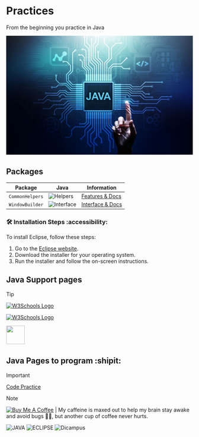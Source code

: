 # Practices
From the beginning you practice in Java

  ![alt text](https://github.com/rusgar/Eclipse-Java/blob/main/Imagen/Java.jpg)

## Packages

| Package | Java | Information |
|---------|-----------|-----------------|
| `CommonHelpers` | ![Helpers](https://img.shields.io/badge/Java-JDK%2022-orange)| [Features & Docs](https://github.com/rusgar/Eclipse-Java/blob/main/EjerciciosObjetos/src/helpers/CommonHelpers.java) |
| `WindowBuilder` | ![Interface](https://img.shields.io/badge/Builder-BUI%202403-blue)| [Interface & Docs](https://marketplace.eclipse.org/content/windowbuilder) |


###  🛠️ Installation Steps  :accessibility:

To install Eclipse, follow these steps:

1. Go to the [Eclipse website](https://eclipseide.org/).
2. Download the installer for your operating system.
3. Run the installer and follow the on-screen instructions.

## Java Support pages
> [!TIP]
> 
> [<img src="https://www.w3schools.com/images/w3schools_logo_500_04AA6D.webp" width="50" height="50" alt="W3Schools Logo">](https://www.w3schools.com/java/default.asp)
> 
> [<img src="https://cdn.worldvectorlogo.com/logos/java.svg" width="50" height="50" alt="W3Schools Logo">](https://www.java.com/es/download/help/whatis_java.html)
> 
> [<img src="https://www.manualweb.net/img/curso.png"  width="50" height="50" >](https://www.manualweb.net/)


## Java Pages to program :shipit:
> [!IMPORTANT]
> [Code Practice](https://codingbat.com/java) 




> [!NOTE]
>  <a href="https://www.buymeacoffee.com/dvluper" target="_blank"><img src="https://cdn.buymeacoffee.com/buttons/default-orange.png" alt="Buy Me A Coffee" height="35" width="150"></a> | My caffeine is maxed out to help my brain stay awake and avoid bugs 🐜🐛, but another cup of coffee never hurts. 

![JAVA](https://img.shields.io/badge/Java-JDK%2022-orange)
![ECLIPSE](https://img.shields.io/badge/Eclipse%20IDE-blue?logo=eclipseide)
![Dicampus](https://img.shields.io/badge/Dicampus-orange)




